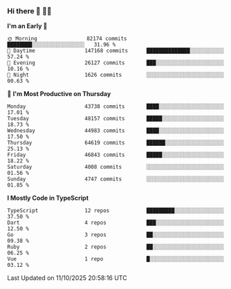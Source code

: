 ### Hi there 👋 🧑‍💻



<!--START_SECTION:waka-->
**I'm an Early 🐤** 

```text
🌞 Morning                82174 commits       ████████░░░░░░░░░░░░░░░░░   31.96 % 
🌆 Daytime                147168 commits      ██████████████░░░░░░░░░░░   57.24 % 
🌃 Evening                26127 commits       ███░░░░░░░░░░░░░░░░░░░░░░   10.16 % 
🌙 Night                  1626 commits        ░░░░░░░░░░░░░░░░░░░░░░░░░   00.63 % 
```
📅 **I'm Most Productive on Thursday** 

```text
Monday                   43738 commits       ████░░░░░░░░░░░░░░░░░░░░░   17.01 % 
Tuesday                  48157 commits       █████░░░░░░░░░░░░░░░░░░░░   18.73 % 
Wednesday                44983 commits       ████░░░░░░░░░░░░░░░░░░░░░   17.50 % 
Thursday                 64619 commits       ██████░░░░░░░░░░░░░░░░░░░   25.13 % 
Friday                   46843 commits       █████░░░░░░░░░░░░░░░░░░░░   18.22 % 
Saturday                 4008 commits        ░░░░░░░░░░░░░░░░░░░░░░░░░   01.56 % 
Sunday                   4747 commits        ░░░░░░░░░░░░░░░░░░░░░░░░░   01.85 % 
```


**I Mostly Code in TypeScript** 

```text
TypeScript               12 repos            █████████░░░░░░░░░░░░░░░░   37.50 % 
Dart                     4 repos             ███░░░░░░░░░░░░░░░░░░░░░░   12.50 % 
Go                       3 repos             ██░░░░░░░░░░░░░░░░░░░░░░░   09.38 % 
Ruby                     2 repos             ██░░░░░░░░░░░░░░░░░░░░░░░   06.25 % 
Vue                      1 repo              █░░░░░░░░░░░░░░░░░░░░░░░░   03.12 % 
```




 Last Updated on 11/10/2025 20:58:16 UTC
<!--END_SECTION:waka-->



